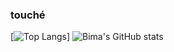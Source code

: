 ### touché

<!--
**Bimabagaskhoro/Bimabagaskhoro** is a ✨ _special_ ✨ repository because its `README.md` (this file) appears on your GitHub profile.

Here are some ideas to get you started:

- 🔭 I’m currently working on ...
- 🌱 I’m currently learning ...
- 👯 I’m looking to collaborate on ...
- 🤔 I’m looking for help with ...
- 💬 Ask me about ...
- 📫 How to reach me: ...
- 😄 Pronouns: ...
- ⚡ Fun fact: ...
-->
[![Top Langs](https://github-readme-stats.vercel.app/api/top-langs/?username=Bimabagaskhoro&theme=dark&show_icons=true)]
![Bima's GitHub stats](https://github-readme-stats.vercel.app/api?username=Bimabagaskhoro&theme=dark&show_icons=true)

